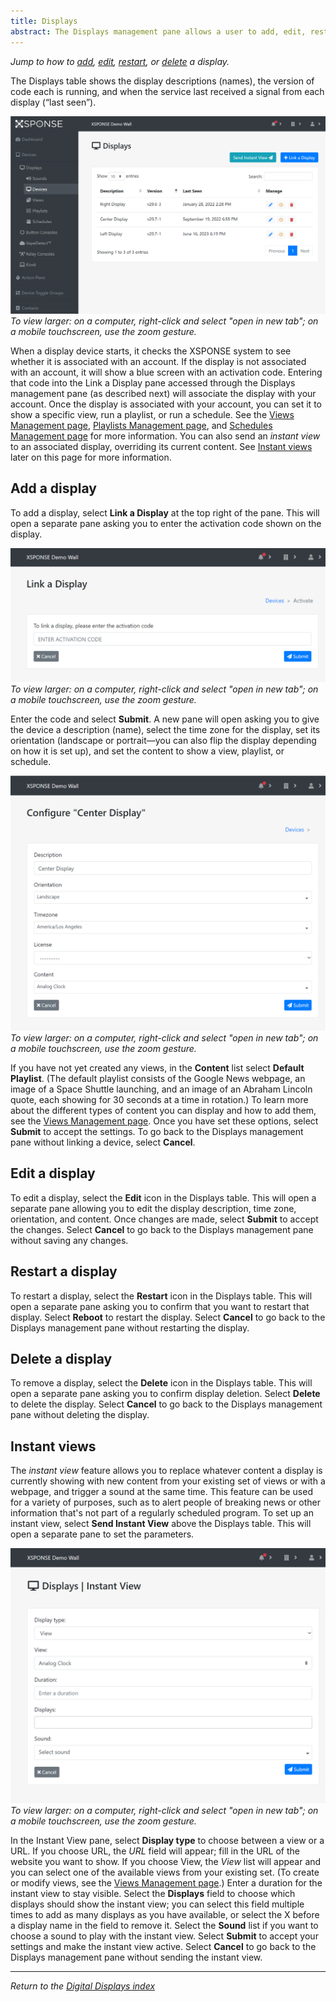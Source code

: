 ```yaml
---
title: Displays
abstract: The Displays management pane allows a user to add, edit, restart, or delete an XSPONSE Digital Display device from the service. It also allows you to send an "instant view" to a connected display. Selecting the top-level Devices link, then the Displays link and then the Devices link underneath in the navigation pane will take you to the Displays management pane. 
---
```

*Jump to how to [add](displays-management.md#add-a-display), [edit](displays-management.md#edit-a-display), [restart](displays-management.md#restart-a-display), or [delete](displays-management.md#delete-a-display) a display.*

The Displays table shows the display descriptions (names), the version of code each is running, and when the service last received a signal from each display (“last seen”). 

![displays management pane](displays_management.png)
_To view larger: on a computer, right-click and select "open in new tab"; on a mobile touchscreen, use the zoom gesture._

When a display device starts, it checks the XSPONSE system to see whether it is associated with an account. If the display is not associated with an account, it will show a blue screen with an activation code. Entering that code into the Link a Display pane accessed through the Displays management pane (as described next) will associate the display with your account. Once the display is associated with your account, you can set it to show a specific view, run a playlist, or run a schedule. See the [Views Management page](views-management.md), [Playlists Management page](playlists-management.md), and [Schedules Management page](schedules-management.md) for more information. You can also send an *instant view* to an associated display, overriding its current content. See [Instant views](displays-management.md#instant-views) later on this page for more information.

## Add a display
To add a display, select **Link a Display** at the top right of the pane. This will open a separate pane asking you to enter the activation code shown on the display. 

![link display pane](display_link.png)
_To view larger: on a computer, right-click and select "open in new tab"; on a mobile touchscreen, use the zoom gesture._

Enter the code and select **Submit**. A new pane will open asking you to give the device a description (name), select the time zone for the display, set its orientation (landscape or portrait—you can also flip the display depending on how it is set up), and set the content to show a view, playlist, or schedule. 

![edit display pane](display_edit.png)
_To view larger: on a computer, right-click and select "open in new tab"; on a mobile touchscreen, use the zoom gesture._

If you have not yet created any views, in the **Content** list select **Default Playlist**. (The default playlist consists of the Google News webpage, an image of a Space Shuttle launching, and an image of an Abraham Lincoln quote, each showing for 30 seconds at a time in rotation.) To learn more about the different types of content you can display and how to add them, see the [Views Management page](views-management.md). Once you have set these options, select **Submit** to accept the settings. To go back to the Displays management pane without linking a device, select **Cancel**.
 
## Edit a display
To edit a display, select the **Edit** icon in the Displays table. This will open a separate pane allowing you to edit the display description, time zone, orientation, and content. Once changes are made, select **Submit** to accept the changes. Select **Cancel** to go back to the Displays management pane without saving any changes.

## Restart a display
To restart a display, select the **Restart** icon in the Displays table. This will open a separate pane asking you to confirm that you want to restart that display. Select **Reboot** to restart the display. Select **Cancel** to go back to the Displays management pane without restarting the display.

## Delete a display
To remove a display, select the **Delete** icon in the Displays table. This will open a separate pane asking you to confirm display deletion. Select **Delete** to delete the display. Select **Cancel** to go back to the Displays management pane without deleting the display.

## Instant views
The *instant view* feature allows you to replace whatever content a display is currently showing with new content from your existing set of views or with a webpage, and trigger a sound at the same time. This feature can be used for a variety of purposes, such as to alert people of breaking news or other information that's not part of a regularly scheduled program. To set up an instant view, select **Send Instant View** above the Displays table. This will open a separate pane to set the parameters.

![send instant view](instant_view.png)
_To view larger: on a computer, right-click and select "open in new tab"; on a mobile touchscreen, use the zoom gesture._

In the Instant View pane, select **Display type** to choose between a view or a URL. If you choose URL, the *URL* field will appear; fill in the URL of the website you want to show. If you choose View, the *View* list will appear and you can select one of the available views from your existing set. (To create or modify views, see the [Views Management page](views-management.md).) Enter a duration for the instant view to stay visible. Select the **Displays** field to choose which displays should show the instant view; you can select this field multiple times to add as many displays as you have available, or select the X before a display name in the field to remove it. Select the **Sound** list if you want to choose a sound to play with the instant view. Select **Submit** to accept your settings and make the instant view active. Select **Cancel** to go back to the Displays management pane without sending the instant view.

___
*Return to the [Digital Displays index](index.md)*
